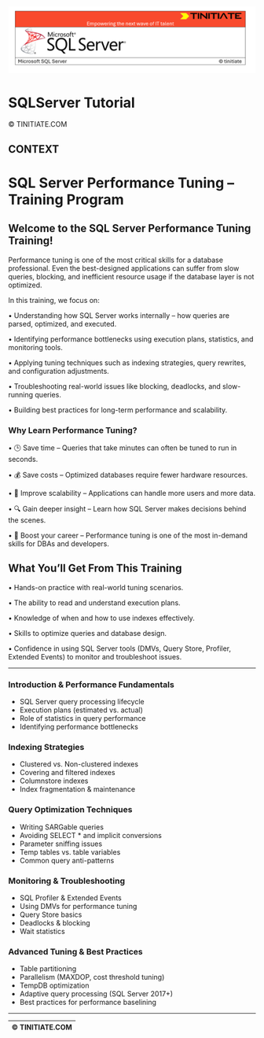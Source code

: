 ![SQLServer Tinitiate Image](sqlserver.png)








# SQLServer Tutorial

&copy; TINITIATE.COM

## CONTEXT
# SQL Server Performance Tuning – Training Program

## Welcome to the **SQL Server Performance Tuning Training**!  

Performance tuning is one of the most critical skills for a database professional. Even the best-designed applications can suffer from slow queries, blocking, and inefficient resource usage if the database layer is not optimized.

In this training, we focus on:

•	Understanding how SQL Server works internally – how queries are parsed, optimized, and executed.

•	Identifying performance bottlenecks using execution plans, statistics, and monitoring tools.

•	Applying tuning techniques such as indexing strategies, query rewrites, and configuration adjustments.

•	Troubleshooting real-world issues like blocking, deadlocks, and slow-running queries.

•	Building best practices for long-term performance and scalability.

### Why Learn Performance Tuning?

•	🕒 Save time – Queries that take minutes can often be tuned to run in seconds.

•	💰 Save costs – Optimized databases require fewer hardware resources.

•	🚀 Improve scalability – Applications can handle more users and more data.

•	🔍 Gain deeper insight – Learn how SQL Server makes decisions behind the scenes.

•	🎯 Boost your career – Performance tuning is one of the most in-demand skills for DBAs and developers.

## What You’ll Get From This Training

•	Hands-on practice with real-world tuning scenarios.

•	The ability to read and understand execution plans.

•	Knowledge of when and how to use indexes effectively.

•	Skills to optimize queries and database design.

•	Confidence in using SQL Server tools (DMVs, Query Store, Profiler, Extended Events) to monitor and troubleshoot issues.

---

### Introduction & Performance Fundamentals  
- SQL Server query processing lifecycle  
- Execution plans (estimated vs. actual)  
- Role of statistics in query performance  
- Identifying performance bottlenecks  

### Indexing Strategies  
- Clustered vs. Non-clustered indexes  
- Covering and filtered indexes  
- Columnstore indexes  
- Index fragmentation & maintenance  

### Query Optimization Techniques  
- Writing SARGable queries  
- Avoiding SELECT * and implicit conversions  
- Parameter sniffing issues  
- Temp tables vs. table variables  
- Common query anti-patterns  

### Monitoring & Troubleshooting  
- SQL Profiler & Extended Events  
- Using DMVs for performance tuning  
- Query Store basics  
- Deadlocks & blocking  
- Wait statistics  

### Advanced Tuning & Best Practices  
- Table partitioning  
- Parallelism (MAXDOP, cost threshold tuning)  
- TempDB optimization  
- Adaptive query processing (SQL Server 2017+)  
- Best practices for performance baselining  


***
| &copy; TINITIATE.COM |
|----------------------|

